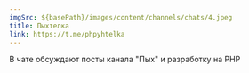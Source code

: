 ```yaml
---
imgSrc: ${basePath}/images/content/channels/chats/4.jpeg
title: Пыхтелка
link: https://t.me/phpyhtelka
---
```


В чате обсуждают посты канала "Пых" и разработку на PHP

